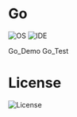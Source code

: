 # Go
![OS](https://img.shields.io/badge/platform-Ubuntu20.4--x64%20-%23373737)   ![IDE](https://img.shields.io/badge/Golang-v1.4.6-%23373737) 

Go_Demo
Go_Test


# License 
![License](https://img.shields.io/badge/license-MIT-%23373737)
